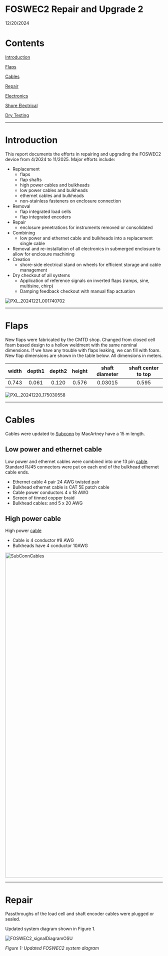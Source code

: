 # FOSWEC2 Repair and Upgrade 2

12/20/2024

# Contents

[Introduction](#introduction)

[Flaps](#flaps)

[Cables](#cables)

[Repair](#repair)

[Electronics](#electronics)

[Shore Electrical](#shoreelectrical)

[Dry Testing](#drytesting)

---

# Introduction

This report documents the efforts in repairing and upgrading the FOSWEC2 device from 4/2024 to 11/2025. Major efforts include:

- Replacement 
	- flaps 
	- flap shafts
	- high power cables and bulkheads
	- low power cables and bulkheads
	- ethernet cables and bulkheads
	- non-stainless fasteners on enclosure connection
- Removal
	- flap integrated load cells
	- flap integrated encoders
- Repair 
	- enclosure penetrations for instruments removed or consolidated
- Combining
	- low power and ethernet cable and bulkheads into a replacement single cable
- Removal and re-installation of all electronics in submerged enclosure to allow for enclosure machining
- Creation 
	- shore-side electrical stand on wheels for efficient storage and cable management
- Dry checkout of all systems
	- Application of reference signals on inverted flaps (ramps, sine, multisine, chirp)
	- Damping feedback checkout with manual flap actuation

 ![PXL_20241221_001740702](https://github.com/user-attachments/assets/98273af1-41e4-4131-b22d-d06a350271eb)


---

# Flaps
New flaps were fabricated by the CMTD shop.  Changed from closed cell foam based design to a hollow weldment with the 
same nominal dimensions.  If we have any trouble with flaps leaking, we can fill with foam.  New flap dimensions are 
shown in the table below.  All dimensions in meters.


| width | depth1 | depth2 | height | shaft diameter | shaft center to top |
| :---: | :----: | :----: | :----: | :------------: | :-----------------: |
| 0.743 | 0.061  | 0.120  | 0.576  | 0.03015        | 0.595               |


![PXL_20241220_175030558](https://github.com/user-attachments/assets/36b68fce-775f-45b0-895f-153d6bbe6fa9)

---
# Cables

Cables were updated to [Subconn](https://www.macartney.com/connectivity/subconn/) by MacArtney have a 15 m length.

## Low power and ethernet cable

Low power and ethernet cables were combined into one 13 pin [cable](https://www.macartney.com/connectivity/subconn/subconn-ethernet-series/subconn-power-ethernet-circular-13-contacts/).  
Standard RJ45 connectors were put on each end of the bulkhead ethernet cable ends.  
- Ethernet cable 4 pair 24 AWG twisted pair
- Bulkhead ethernet cable is CAT 5E patch cable 
- Cable power conductors 4 x 18 AWG
- Screen of tinned copper braid
- Bulkhead cables:  and 5 x 20 AWG

## High power cable

High power [cable](https://www.macartney.com/connectivity/subconn/subconn-power-series/subconn-high-power-4-contacts/)
- Cable is 4 conductor #8 AWG
- Bulkheads have 4 conductor 10AWG
  
<img width="1040" alt="SubConnCables" src="https://github.com/user-attachments/assets/9706f2ec-c0b7-4b81-92a0-cd4138dc019a" />

---
# Repair
Passthroughs of the load cell and shaft encoder cables were plugged or sealed.  

Updated system diagram shown in Figure 1.

![FOSWEC2_signalDiagramOSU](https://github.com/PMEC-OSU/FOSWEC2/assets/12175532/06239213-2808-4c4b-a724-913d889dfca2)

_Figure 1: Updated FOSWEC2 system diagram_

#
